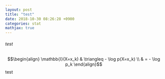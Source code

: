 ```yaml
---
layout: post
title: "test"
date: 2018-10-30 08:26:28 +0900
categories: stat
mathjax: true
---
```


###### test

$$\begin{align}
\mathbb{I}(X=x_k) & \triangleq - \log p(X=x_k) \\
& = - \log p_k
\end{align}$$
test
